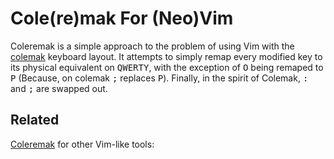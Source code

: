 # Cole(re)mak For (Neo)Vim
Coleremak is a simple approach to the problem of using Vim with the
[colemak][1] keyboard layout. It attempts to simply remap every modified
key to its physical equivalent on <kbd>QWERTY</kbd>, with the exception of
<kbd>O</kbd> being remaped to <kbd>P</kbd> (Because, on colemak <kbd>;</kbd>
replaces <kbd>P</kbd>). Finally, in the spirit of Colemak, <kbd>:</kbd> and
<kbd>;</kbd> are swapped out.

## Related
[Coleremak][2] for other Vim-like tools:

[1]: https://colemak.com/ 
[2]: https://github.com/unlmtd/coleremak
